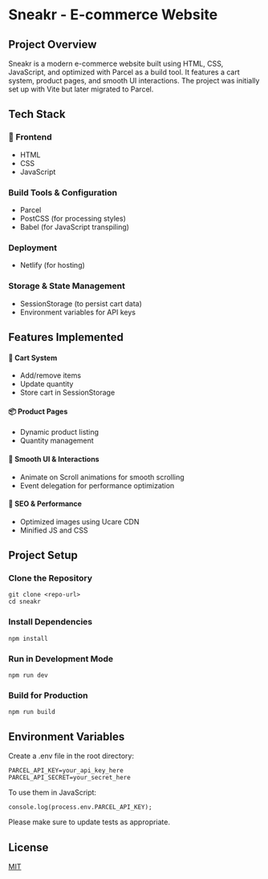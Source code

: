 # Sneakr - E-commerce Website

## Project Overview

Sneakr is a modern e-commerce website built using HTML, CSS, JavaScript, and optimized with Parcel as a build tool. It features a cart system, product pages, and smooth UI interactions. The project was initially set up with Vite but later migrated to Parcel.

## Tech Stack

### 🔹 Frontend

-   HTML
-   CSS
-   JavaScript

### Build Tools & Configuration

-   Parcel
-   PostCSS (for processing styles)
-   Babel (for JavaScript transpiling)

### Deployment

-   Netlify (for hosting)

### Storage & State Management

-   SessionStorage (to persist cart data)
-   Environment variables for API keys

## Features Implemented

#### 🛒 Cart System

-   Add/remove items
-   Update quantity
-   Store cart in SessionStorage

#### 📦 Product Pages

-   Dynamic product listing
-   Quantity management

#### 🚀 Smooth UI & Interactions

-   Animate on Scroll animations for smooth scrolling
-   Event delegation for performance optimization

#### 🔗 SEO & Performance

-   Optimized images using Ucare CDN
-   Minified JS and CSS

## Project Setup

### Clone the Repository

```
git clone <repo-url>
cd sneakr
```

### Install Dependencies

```
npm install
```

### Run in Development Mode

```
npm run dev
```

### Build for Production

```
npm run build
```

## Environment Variables

Create a .env file in the root directory:

```
PARCEL_API_KEY=your_api_key_here
PARCEL_API_SECRET=your_secret_here
```

To use them in JavaScript:

```
console.log(process.env.PARCEL_API_KEY);
```

Please make sure to update tests as appropriate.

## License

[MIT](https://choosealicense.com/licenses/mit/)
